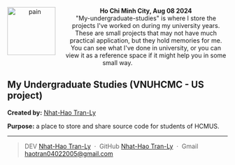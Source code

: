 <p align="center">
  <img src="./assets/pain.jpg" alt="pain" width="110" align="left" style="margin-right: 20px;" />
  <strong>Ho Chi Minh City, Aug 08 2024</strong><br/>
  "My-undergraduate-studies" is where I store the projects I've worked on during my university years. These are small projects that may not have much practical application, but they hold memories for me. You can see what I've done in university, or you can view it as a reference space if it might help you in some small way.
</p>

## My Undergraduate Studies (VNUHCMC - US project)

**Created by:** [Nhat-Hao Tran-Ly](https://github.com/tranlynhathao)

**Purpose:** a place to store and share source code for students of HCMUS.

---

> DEV [Nhat-Hao Tran-Ly](https://dev.to/tranlynhathao) &nbsp;&middot;&nbsp;
> GitHub [Nhat-Hao Tran-Ly](https://github.com/tranlynhathao) &nbsp;&middot;&nbsp; Gmail haotran04022005@gmail.com
